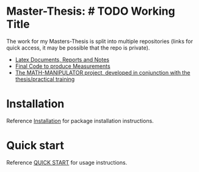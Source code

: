 # Master-Thesis: # TODO Working Title

The work for my Masters-Thesis is split into multiple repositories (links for quick access, it may be possible that the repo is private).

-   [Latex Documents, Reports and Notes](https://github.com/jonas-kell/master-thesis-documents)
-   [Final Code to produce Measurements](https://github.com/jonas-kell/master-thesis-code)
-   [The MATH-MANIPULATOR project, developed in conjunction with the thesis/practical training](https://github.com/jonas-kell/math-manipulator)

# Installation

Reference [Installation](./INSTALLATION.md) for package installation instructions.

# Quick start

Reference [QUICK START](./QUICK_START.md) for usage instructions.
